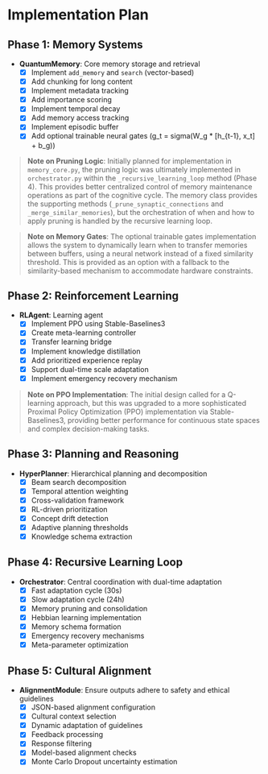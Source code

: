# Implementation Plan

## Phase 1: Memory Systems

- **QuantumMemory**: Core memory storage and retrieval
  - [x] Implement `add_memory` and `search` (vector-based)
  - [x] Add chunking for long content
  - [x] Implement metadata tracking
  - [x] Add importance scoring
  - [x] Implement temporal decay
  - [x] Add memory access tracking 
  - [x] Implement episodic buffer
  - [x] Add optional trainable neural gates (g_t = sigma(W_g * [h_{t-1}, x_t] + b_g))

> **Note on Pruning Logic**: Initially planned for implementation in `memory_core.py`, the pruning logic was ultimately implemented in `orchestrator.py` within the `_recursive_learning_loop` method (Phase 4). This provides better centralized control of memory maintenance operations as part of the cognitive cycle. The memory class provides the supporting methods (`_prune_synaptic_connections` and `_merge_similar_memories`), but the orchestration of when and how to apply pruning is handled by the recursive learning loop.

> **Note on Memory Gates**: The optional trainable gates implementation allows the system to dynamically learn when to transfer memories between buffers, using a neural network instead of a fixed similarity threshold. This is provided as an option with a fallback to the similarity-based mechanism to accommodate hardware constraints.

## Phase 2: Reinforcement Learning

- **RLAgent**: Learning agent 
  - [x] Implement PPO using Stable-Baselines3
  - [x] Create meta-learning controller
  - [x] Transfer learning bridge
  - [x] Implement knowledge distillation
  - [x] Add prioritized experience replay
  - [x] Support dual-time scale adaptation
  - [x] Implement emergency recovery mechanism

> **Note on PPO Implementation**: The initial design called for a Q-learning approach, but this was upgraded to a more sophisticated Proximal Policy Optimization (PPO) implementation via Stable-Baselines3, providing better performance for continuous state spaces and complex decision-making tasks.

## Phase 3: Planning and Reasoning

- **HyperPlanner**: Hierarchical planning and decomposition
  - [x] Beam search decomposition
  - [x] Temporal attention weighting
  - [x] Cross-validation framework
  - [x] RL-driven prioritization
  - [x] Concept drift detection
  - [x] Adaptive planning thresholds
  - [x] Knowledge schema extraction

## Phase 4: Recursive Learning Loop

- **Orchestrator**: Central coordination with dual-time adaptation
  - [x] Fast adaptation cycle (30s)
  - [x] Slow adaptation cycle (24h)
  - [x] Memory pruning and consolidation
  - [x] Hebbian learning implementation
  - [x] Memory schema formation
  - [x] Emergency recovery mechanisms
  - [x] Meta-parameter optimization

## Phase 5: Cultural Alignment

- **AlignmentModule**: Ensure outputs adhere to safety and ethical guidelines  
  - [x] JSON-based alignment configuration
  - [x] Cultural context selection
  - [x] Dynamic adaptation of guidelines
  - [x] Feedback processing
  - [x] Response filtering
  - [x] Model-based alignment checks
  - [x] Monte Carlo Dropout uncertainty estimation 
